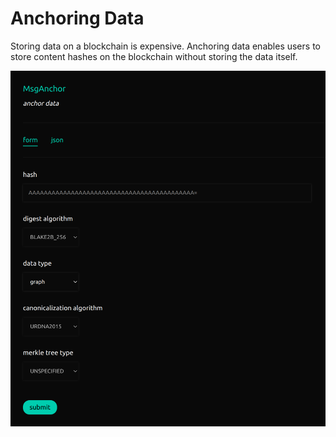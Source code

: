 # Anchoring Data

Storing data on a blockchain is expensive. Anchoring data enables users to store content hashes on the blockchain without storing the data itself.

![msg_anchor.png](assets/msg_anchor.png)

